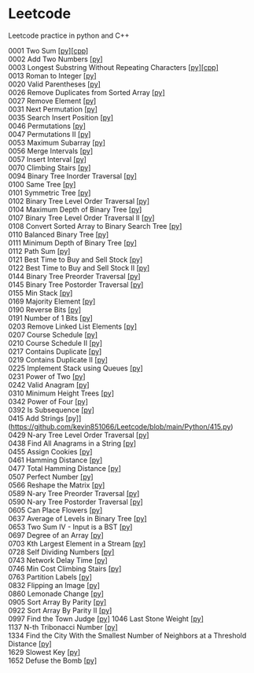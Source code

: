 # Leetcode
Leetcode practice in python and C++

0001 Two Sum [[py]](https://github.com/kevin851066/Leetcode/blob/main/Python/1.py)[[cpp]](https://github.com/kevin851066/Leetcode/blob/main/C%2B%2B/1.cpp)\
0002 Add Two Numbers [[py]](https://github.com/kevin851066/Leetcode/blob/main/Python/2.py)\
0003 Longest Substring Without Repeating Characters [[py]](https://github.com/kevin851066/Leetcode/blob/main/Python/3.py)[[cpp]](https://github.com/kevin851066/Leetcode/blob/main/C%2B%2B/3.cpp)\
0013 Roman to Integer [[py]](https://github.com/kevin851066/Leetcode/blob/main/Python/13.py)\
0020 Valid Parentheses [[py]](https://github.com/kevin851066/Leetcode/blob/main/Python/20.py)\
0026 Remove Duplicates from Sorted Array [[py]](https://github.com/kevin851066/Leetcode/blob/main/Python/26.py)\
0027 Remove Element [[py]](https://github.com/kevin851066/Leetcode/blob/main/Python/27.py)\
0031 Next Permutation [[py]](https://github.com/kevin851066/Leetcode/blob/main/Python/31.py)\
0035 Search Insert Position [[py]](https://github.com/kevin851066/Leetcode/blob/main/Python/35.py)\
0046 Permutations [[py]](https://github.com/kevin851066/Leetcode/blob/main/Python/46.py)\
0047 Permutations II [[py]](https://github.com/kevin851066/Leetcode/blob/main/Python/47.py)\
0053 Maximum Subarray [[py]](https://github.com/kevin851066/Leetcode/blob/main/Python/53.py)\
0056 Merge Intervals [[py]](https://github.com/kevin851066/Leetcode/blob/main/Python/56.py)\
0057 Insert Interval [[py]](https://github.com/kevin851066/Leetcode/blob/main/Python/57.py)\
0070 Climbing Stairs [[py]](https://github.com/kevin851066/Leetcode/blob/main/Python/70.py)\
0094 Binary Tree Inorder Traversal [[py]](https://github.com/kevin851066/Leetcode/blob/main/Python/94.py)\
0100 Same Tree [[py]](https://github.com/kevin851066/Leetcode/blob/main/Python/100.py)\
0101 Symmetric Tree [[py]](https://github.com/kevin851066/Leetcode/blob/main/Python/101.py)\
0102 Binary Tree Level Order Traversal [[py]](https://github.com/kevin851066/Leetcode/blob/main/Python/102.py)\
0104 Maximum Depth of Binary Tree [[py]](https://github.com/kevin851066/Leetcode/blob/main/Python/104.py)\
0107 Binary Tree Level Order Traversal II [[py]](https://github.com/kevin851066/Leetcode/blob/main/Python/107.py)\
0108 Convert Sorted Array to Binary Search Tree [[py]](https://github.com/kevin851066/Leetcode/blob/main/Python/108.py)\
0110 Balanced Binary Tree [[py]](https://github.com/kevin851066/Leetcode/blob/main/Python/110.py)\
0111 Minimum Depth of Binary Tree [[py]](https://github.com/kevin851066/Leetcode/blob/main/Python/111.py)\
0112 Path Sum [[py]](https://github.com/kevin851066/Leetcode/blob/main/Python/112.py)\
0121 Best Time to Buy and Sell Stock [[py]](https://github.com/kevin851066/Leetcode/blob/main/Python/121.py)\
0122 Best Time to Buy and Sell Stock II [[py]](https://github.com/kevin851066/Leetcode/blob/main/Python/122.py)\
0144 Binary Tree Preorder Traversal [[py]](https://github.com/kevin851066/Leetcode/blob/main/Python/144.py)\
0145 Binary Tree Postorder Traversal [[py]](https://github.com/kevin851066/Leetcode/blob/main/Python/145.py)\
0155 Min Stack [[py]](https://github.com/kevin851066/Leetcode/blob/main/Python/155.py)\
0169 Majority Element [[py]](https://github.com/kevin851066/Leetcode/blob/main/Python/169.py)\
0190 Reverse Bits [[py]](https://github.com/kevin851066/Leetcode/blob/main/Python/190.py)\
0191 Number of 1 Bits [[py]](https://github.com/kevin851066/Leetcode/blob/main/Python/191.py)\
0203 Remove Linked List Elements [[py]](https://github.com/kevin851066/Leetcode/blob/main/Python/203.py)\
0207 Course Schedule [[py]](https://github.com/kevin851066/Leetcode/blob/main/Python/207.py)\
0210 Course Schedule II [[py]](https://github.com/kevin851066/Leetcode/blob/main/Python/210.py)\
0217 Contains Duplicate [[py]](https://github.com/kevin851066/Leetcode/blob/main/Python/217.py)\
0219 Contains Duplicate II [[py]](https://github.com/kevin851066/Leetcode/blob/main/Python/219.py)\
0225 Implement Stack using Queues [[py]](https://github.com/kevin851066/Leetcode/blob/main/Python/225.py)\
0231 Power of Two [[py]](https://github.com/kevin851066/Leetcode/blob/main/Python/231.py)\
0242 Valid Anagram [[py]](https://github.com/kevin851066/Leetcode/blob/main/Python/242.py)\
0310 Minimum Height Trees [[py]](https://github.com/kevin851066/Leetcode/blob/main/Python/310.py)\
0342 Power of Four [[py]](https://github.com/kevin851066/Leetcode/blob/main/Python/342.py)\
0392 Is Subsequence [[py]](https://github.com/kevin851066/Leetcode/blob/main/Python/392.py)\
0415 Add Strings [py]](https://github.com/kevin851066/Leetcode/blob/main/Python/415.py)\
0429 N-ary Tree Level Order Traversal [[py]](https://github.com/kevin851066/Leetcode/blob/main/Python/429.py)\
0438 Find All Anagrams in a String [[py]](https://github.com/kevin851066/Leetcode/blob/main/Python/438.py)\
0455 Assign Cookies [[py]](https://github.com/kevin851066/Leetcode/blob/main/Python/455.py)\
0461 Hamming Distance [[py]](https://github.com/kevin851066/Leetcode/blob/main/Python/461.py)\
0477 Total Hamming Distance [[py]](https://github.com/kevin851066/Leetcode/blob/main/Python/477.py)\
0507 Perfect Number [[py]](https://github.com/kevin851066/Leetcode/blob/main/Python/507.py)\
0566 Reshape the Matrix [[py]](https://github.com/kevin851066/Leetcode/blob/main/Python/566.py)\
0589 N-ary Tree Preorder Traversal [[py]](https://github.com/kevin851066/Leetcode/blob/main/Python/589.py)\
0590 N-ary Tree Postorder Traversal [[py]](https://github.com/kevin851066/Leetcode/blob/main/Python/590.py)\
0605 Can Place Flowers [[py]](https://github.com/kevin851066/Leetcode/blob/main/Python/605.py)\
0637 Average of Levels in Binary Tree [[py]](https://github.com/kevin851066/Leetcode/blob/main/Python/637.py)\
0653 Two Sum IV - Input is a BST [[py]](https://github.com/kevin851066/Leetcode/blob/main/Python/653.py)\
0697 Degree of an Array [[py]](https://github.com/kevin851066/Leetcode/blob/main/Python/697.py)\
0703 Kth Largest Element in a Stream [[py]](https://github.com/kevin851066/Leetcode/blob/main/Python/703.py)\
0728 Self Dividing Numbers [[py]](https://github.com/kevin851066/Leetcode/blob/main/Python/728.py)\
0743 Network Delay Time [[py]](https://github.com/kevin851066/Leetcode/blob/main/Python/743.py)\
0746 Min Cost Climbing Stairs [[py]](https://github.com/kevin851066/Leetcode/blob/main/Python/746.py)\
0763 Partition Labels [[py]](https://github.com/kevin851066/Leetcode/blob/main/Python/763.py)\
0832 Flipping an Image [[py]](https://github.com/kevin851066/Leetcode/blob/main/Python/832.py)\
0860 Lemonade Change [[py]](https://github.com/kevin851066/Leetcode/blob/main/Python/860.py)\
0905 Sort Array By Parity [[py]](https://github.com/kevin851066/Leetcode/blob/main/Python/905.py)\
0922 Sort Array By Parity II [[py]](https://github.com/kevin851066/Leetcode/blob/main/Python/922.py)\
0997 Find the Town Judge [[py]](https://github.com/kevin851066/Leetcode/blob/main/Python/997.py)
1046 Last Stone Weight [[py]](https://github.com/kevin851066/Leetcode/blob/main/Python/1046.py)\
1137 N-th Tribonacci Number [[py]](https://github.com/kevin851066/Leetcode/blob/main/Python/1137.py)\
1334 Find the City With the Smallest Number of Neighbors at a Threshold Distance [[py]](https://github.com/kevin851066/Leetcode/blob/main/Python/1334.py)\
1629 Slowest Key [[py]](https://github.com/kevin851066/Leetcode/blob/main/Python/1629.py)\
1652 Defuse the Bomb [[py]](https://github.com/kevin851066/Leetcode/blob/main/Python/1652.py)
